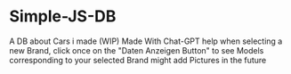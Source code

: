 # Simple-JS-DB
A DB about Cars i made
(WIP)
Made With Chat-GPT help
when selecting a new Brand, click once on the "Daten Anzeigen Button" to see Models corresponding to your selected Brand
might add Pictures in the future
